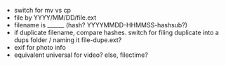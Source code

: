 - switch for mv vs cp
- file by YYYY/MM/DD/file.ext
- filename is ______ (hash? YYYYMMDD-HHMMSS-hashsub?)
- if duplicate filename, compare hashes. switch for filing duplicate into a dups folder / naming it file-dupe.ext?
- exif for photo info
- equivalent universal for video? else, filectime?
